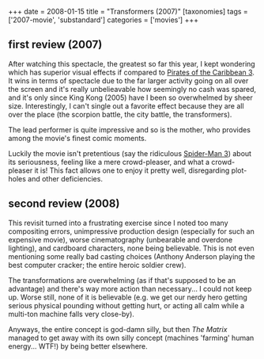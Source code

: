 +++
date = 2008-01-15
title = "Transformers (2007)"
[taxonomies]
tags = ['2007-movie', 'substandard']
categories = ['movies']
+++

## first review (2007)

After watching this spectacle, the greatest so far this year, I kept
wondering which has superior visual effects if compared to [Pirates of
the Caribbean 3]. It wins in terms of spectacle due to the far larger
activity going on all over the screen and it's really unbelieavable how
seemingly no cash was spared, and it's only since King Kong (2005) have
I been so overwhelmed by sheer size. Interestingly, I can't single out
a favorite effect because they are all over the place (the scorpion
battle, the city battle, the transformers).

The lead performer is quite impressive and so is the mother, who
provides among the movie's finest comic moments.

Luckily the movie isn't pretentious (say the ridiculous [Spider-Man 3])
about its seriousness, feeling like a mere crowd-pleaser, and what a
crowd-pleaser it is! This fact allows one to enjoy it pretty well,
disregarding plot-holes and other deficiencies.

## second review (2008)

This revisit turned into a frustrating exercise since I noted too many
compositing errors, unimpressive production design (especially for such
an expensive movie), worse cinematography (unbearable and overdone
lighting), and cardboard characters, none being believable. This is not
even mentioning some really bad casting choices (Anthony Anderson
playing the best computer cracker; the entire heroic soldier crew).

The transformations are overwhelming (as if that's supposed to be an
advantage) and there's way more action than necessary... I could not
keep up. Worse still, none of it is believable (e.g. we get our nerdy
hero getting serious physical pounding without getting hurt, or acting
all calm while a multi-ton machine falls very close-by).

Anyways, the entire concept is god-damn silly, but then *The Matrix*
managed to get away with its own silly concept (machines 'farming'
human energy... WTF!) by being better elsewhere.

  [Pirates of the Caribbean 3]: @/pirates-of-the-caribbean-3.md
  [Spider-Man 3]: @/spider-man-3-2007.md
